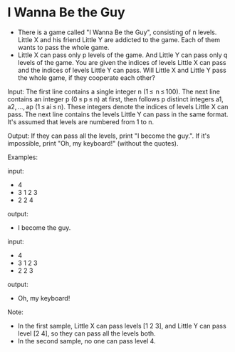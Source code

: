 # I Wanna Be the Guy

- There is a game called "I Wanna Be the Guy", consisting of n levels. Little X and his friend Little Y are addicted to the game. Each of them wants to pass the whole game.
- Little X can pass only p levels of the game. And Little Y can pass only q levels of the game. You are given the indices of levels Little X can pass and the indices of levels Little Y can pass. Will Little X and Little Y pass the whole game, if they cooperate each other?

Input: 
The first line contains a single integer n (1 ≤  n ≤ 100). 
The next line contains an integer p (0 ≤ p ≤ n) at first, then follows p distinct integers a1, a2, ..., ap (1 ≤ ai ≤ n). These integers denote the indices of levels Little X can pass. The next line contains the levels Little Y can pass in the same format. It's assumed that levels are numbered from 1 to n.

Output: 
If they can pass all the levels, print "I become the guy.". If it's impossible, print "Oh, my keyboard!" (without the quotes).

Examples:

input:
- 4
- 3 1 2 3
- 2 2 4

output:
- I become the guy.

input:
- 4
- 3 1 2 3
- 2 2 3

output:
- Oh, my keyboard!

Note:
- In the first sample, Little X can pass levels [1 2 3], and Little Y can pass level [2 4], so they can pass all the levels both.
- In the second sample, no one can pass level 4.

